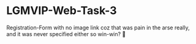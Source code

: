 # LGMVIP-Web-Task-3
Registration-Form
with no image link coz that was pain in the arse really, and it was never specified either so win-win? 👾
